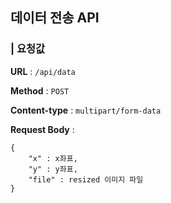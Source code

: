## 데이터 전송 API

### | 요청값


**URL** : `/api/data`

**Method** : `POST`

**Content-type** : `multipart/form-data`

**Request Body** : 

```
{
    "x" : x좌표,
    "y" : y좌표,
    "file" : resized 이미지 파일
}
```